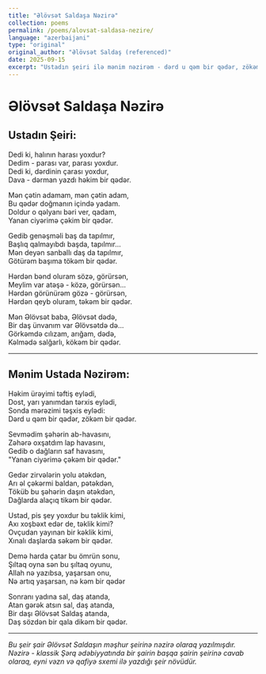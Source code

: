 ```yaml
---
title: "Əlövsət Saldaşa Nəzirə"
collection: poems
permalink: /poems/alovsat-saldasa-nezire/
language: "azerbaijani"
type: "original"
original_author: "Əlövsət Saldaş (referenced)"
date: 2025-09-15
excerpt: "Ustadın şeiri ilə mənim nəzirəm - dərd u qəm bir qədər, zökəm bir qədər..."
---
```


# Əlövsət Saldaşa Nəzirə

## Ustadın Şeiri:

Dedi ki, halının harası yoxdur?  
Dedim - parası var, parası yoxdur.  
Dedi ki, dərdinin çarası yoxdur,  
Dava - dərman yazdı həkim bir qədər.  

Mən çətin adamam, mən çətin adam,  
Bu qədər doğmanın içində yadam.  
Doldur o qəlyanı bəri ver, qadam,  
Yanan ciyərimə çəkim bir qədər.  

Gedib genəşməli baş da tapılmır,  
Başlıq qalmayıbdı başda, tapılmır...  
Mən deyən sanballı daş da tapılmır,  
Götürəm başıma tökəm bir qədər.  

Hərdən bənd oluram sözə, görürsən,  
Meylim var atəşə - közə, görürsən...  
Hərdən görünürəm gözə - görürsən,  
Hərdən qeyb oluram, təkəm bir qədər.  

Mən Əlövsət baba, Əlövsət dədə,  
Bir daş ünvanım var Əlövsətdə də...  
Görkəmdə cılızam, arığam, dədə,  
Kəlmədə salğarlı, kökəm bir qədər.  

---

## Mənim Ustada Nəzirəm:

Həkim ürəyimi təftiş eylədi,  
Dost, yarı yanımdan tərxis eylədi,  
Sonda mərəzimi təşxis eylədi:  
Dərd u qəm bir qədər, zökəm bir qədər.  

Sevmədim şəhərin ab-havasını,  
Zəhərə oxşatdım lap havasını,  
Gedib o dağların saf havasını,  
"Yanan ciyərimə çəkəm bir qədər."  

Gedər zirvələrin yolu ətəkdən,  
Arı əl çəkərmi baldan, pətəkdən,  
Töküb bu şəhərin daşın ətəkdən,  
Dağlarda alaçıq tikəm bir qədər.  

Ustad, pis şey yoxdur bu təklik kimi,  
Axı xoşbəxt edər de, təklik kimi?  
Ovçudan yayınan bir kəklik kimi,  
Xınalı daşlarda səkəm bir qədər.  

Demə harda çatar bu ömrün sonu,  
Şıltaq oyna sən bu şıltaq oyunu,  
Allah nə yazıbsa, yaşarsan onu,  
Nə artıq yaşarsan, nə kəm bir qədər  

Sonranı yadına sal, daş atanda,  
Atan gərək atsın sal, daş atanda,  
Bir daşı Əlövsət Saldaş atanda,  
Daş sözdən bir qala dikəm bir qədər.  

---

*Bu şeir şair Əlövsət Saldaşın məşhur şeirinə nəzirə olaraq yazılmışdır. Nəzirə - klassik Şərq ədəbiyyatında bir şairin başqa şairin şeirinə cavab olaraq, eyni vəzn və qafiyə sxemi ilə yazdığı şeir növüdür.*